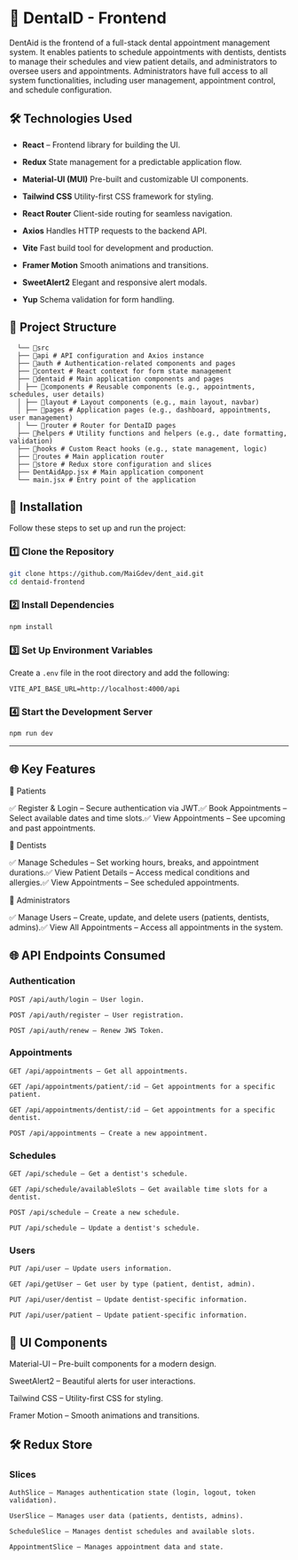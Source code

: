 # 🦷 DentaID - Frontend
DentAid is the frontend of a full-stack dental appointment management system. It enables patients to schedule appointments with dentists, dentists to manage their schedules and view patient details, and administrators to oversee users and appointments. Administrators have full access to all system functionalities, including user management, appointment control, and schedule configuration.

## 🛠️ Technologies Used

- **React** – Frontend library for building the UI.

- **Redux** State management for a predictable application flow.

- **Material-UI (MUI)** Pre-built and customizable UI components.

- **Tailwind CSS** Utility-first CSS framework for styling.

- **React Router** Client-side routing for seamless navigation.

- **Axios** Handles HTTP requests to the backend API.

- **Vite** Fast build tool for development and production.

- **Framer Motion** Smooth animations and transitions.

- **SweetAlert2** Elegant and responsive alert modals.

- **Yup** Schema validation for form handling.

## 📂 Project Structure

```
  └── 📁src
  ├── 📁api # API configuration and Axios instance
  ├── 📁auth # Authentication-related components and pages
  ├── 📁context # React context for form state management
  ├── 📁dentaid # Main application components and pages
  │ ├── 📁components # Reusable components (e.g., appointments, schedules, user details)
  │ ├── 📁layout # Layout components (e.g., main layout, navbar)
  │ ├── 📁pages # Application pages (e.g., dashboard, appointments, user management)
  │ └── 📁router # Router for DentaID pages
  ├── 📁helpers # Utility functions and helpers (e.g., date formatting, validation)
  ├── 📁hooks # Custom React hooks (e.g., state management, logic)
  ├── 📁routes # Main application router
  ├── 📁store # Redux store configuration and slices
  ├── DentAidApp.jsx # Main application component
  └── main.jsx # Entry point of the application
```

## 🚀 Installation

Follow these steps to set up and run the project:

### 1️⃣ Clone the Repository

```bash
git clone https://github.com/MaiGdev/dent_aid.git
cd dentaid-frontend
```

### 2️⃣ Install Dependencies

```bash
npm install
```

### 3️⃣ Set Up Environment Variables

Create a `.env` file in the root directory and add the following:

```env
VITE_API_BASE_URL=http://localhost:4000/api
```

### 4️⃣ Start the Development Server

```bash
npm run dev
```
---

## 🌐 Key Features

🏥 Patients

✅ Register & Login – Secure authentication via JWT.✅ Book Appointments – Select available dates and time slots.✅ View Appointments – See upcoming and past appointments.

🦷 Dentists

✅ Manage Schedules – Set working hours, breaks, and appointment durations.✅ View Patient Details – Access medical conditions and allergies.✅ View Appointments – See scheduled appointments.

🏢 Administrators

✅ Manage Users – Create, update, and delete users (patients, dentists, admins).✅ View All Appointments – Access all appointments in the system.

## 🌐 API Endpoints Consumed

### Authentication

```
POST /api/auth/login – User login.

POST /api/auth/register – User registration.

POST /api/auth/renew – Renew JWS Token.
```

### Appointments

```
GET /api/appointments – Get all appointments.

GET /api/appointments/patient/:id – Get appointments for a specific patient.

GET /api/appointments/dentist/:id – Get appointments for a specific dentist.

POST /api/appointments – Create a new appointment.
```

### Schedules

```
GET /api/schedule – Get a dentist's schedule.

GET /api/schedule/availableSlots – Get available time slots for a dentist.

POST /api/schedule – Create a new schedule.

PUT /api/schedule – Update a dentist's schedule.
```

### Users

```
PUT /api/user – Update users information.

GET /api/getUser – Get user by type (patient, dentist, admin).

PUT /api/user/dentist – Update dentist-specific information.

PUT /api/user/patient – Update patient-specific information.
```

## 🎨 UI Components

Material-UI – Pre-built components for a modern design.

SweetAlert2 – Beautiful alerts for user interactions.

Tailwind CSS – Utility-first CSS for styling.

Framer Motion – Smooth animations and transitions.

## 🛠️ Redux Store

### Slices
```
AuthSlice – Manages authentication state (login, logout, token validation).
```
```
UserSlice – Manages user data (patients, dentists, admins).
```
```
ScheduleSlice – Manages dentist schedules and available slots.
```
```
AppointmentSlice – Manages appointment data and state.
```